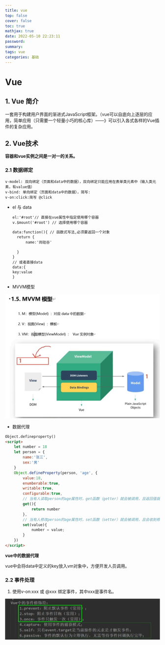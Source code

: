 ```yaml
---
title: vue
top: false
cover: false
toc: true
mathjax: true
date: 2022-05-10 22:23:11
password:
summary:
tags: vue
categories: 基础
---
```


# Vue

## 1. Vue 简介

一套用于构建用户界面的渐进式JavaScript框架。（vue可以自底向上逐层的应用，简单应用（只需要一个轻量小巧的核心库）——》可以引入各式各样的Vue插件的复杂应用。

## 2. Vue技术

**容器和vue实例之间是一对一的关系。**

### 2.1 数据绑定

```vue
v-model: 双向绑定（页面和data中的数据），双向绑定只能应用在表单类元素中（输入类元素，有value值）
v-bind: 单向绑定（页面和data中的数据），简写:
v-on:click:简写 @click

```

* el 与 data

  ```vue
  el:'#root'// 直接在vue属性中指定使用哪个容器
  v.$mount('#root') // 选择使用哪个容器
  ```

  ```vue
  data:function(){ // 函数式写法,必须要返回一个对象
  	return {
  		name:'尚硅谷'
  	
  	}
  }
  // 或者直接data
  data:{
  key:value
  }
  ```

  

* MVVM模型

![image-20220514160457482](vue/image-20220514160457482.png)

* 数据代理

```html
Object.defineproperty()
<script>
    let number = 18
	let person = {
        name:'张三',
        sex:'男'
    }
    Object.defineProperty(person, 'age', {
        value:18,
        enumberable:true,
        writable:true,
        configurable:true,
        // 当有人读取person的age属性时，get函数（getter）就会被调用，且返回值就是age的值。
        get(){
            return number
        },
        // 当有人修改person的age属性时，set函数（setter）就会被调用，且会收到修改的具体值
        set(value){
            number = value;
        }
    })
</script>
```

**vue中的数据代理**

vue中会将data中定义的key放入vm对象中，方便开发人员调用。

### 2.2 事件处理

1. 使用v-on:xxx 或 @xxx 绑定事件，其中xxx是事件名。



![image-20220515184718690](vue/image-20220515184718690.png)
































